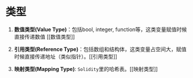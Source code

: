 # 类型
1. **数值类型(Value Type)**：包括bool, integer, function等，这类变量赋值时候直接传递数值 [[数值类型]]

2. **引用类型(Reference Type)**：包括数组和结构体，这类变量占空间大，赋值时候直接传递地址（类似指针）。[[引用类型]]

3. **映射类型(Mapping Type)**: `Solidity`里的哈希表。[[映射类型]]